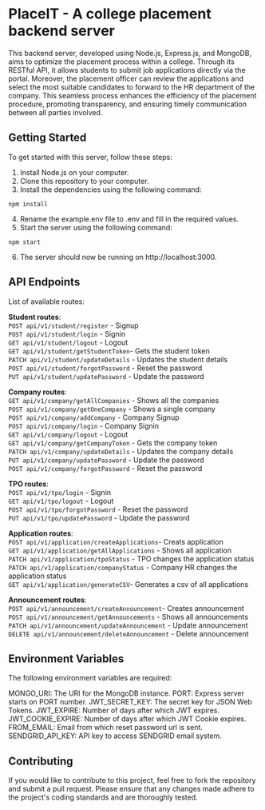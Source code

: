 # PlaceIT - A college placement backend server 
This backend server, developed using Node.js, Express.js, and MongoDB, aims to optimize the placement process within a college. Through its RESTful API, it allows students to submit job applications directly via the portal. Moreover, the placement officer can review the applications and select the most suitable candidates to forward to the HR department of the company. This seamless process enhances the efficiency of the placement procedure, promoting transparency, and ensuring timely communication between all parties involved.

## Getting Started
To get started with this server, follow these steps:

1. Install Node.js on your computer.
2. Clone this repository to your computer.
3. Install the dependencies using the following command:

```
npm install
```
4. Rename the example.env file to .env and fill in the required values.
5. Start the server using the following command:

```
npm start
```
6. The server should now be running on http://localhost:3000.

## API Endpoints
List of available routes:

**Student routes**:\
`POST api/v1/student/register` - Signup\
`POST api/v1/student/login` - Signin\
`GET api/v1/student/logout` - Logout\
`GET api/v1/student/getStudentToken`- Gets the student token\
`PATCH api/v1/student/updateDetails`  - Updates the student details\
`POST api/v1/student/forgotPassword` - Reset the password\
`PUT api/v1/student/updatePassword` - Update the password

**Company routes**:\
`GET api/v1/company/getAllCompanies` - Shows all the companies\
`POST api/v1/company/getOneCompany` - Shows a single company\
`POST api/v1/company/addCompany` - Company Signup\
`POST api/v1/company/login` - Company Signin\
`GET api/v1/company/logout` - Logout\
`GET api/v1/company/getCompanyToken` - Gets the company token\
`PATCH api/v1/company/updateDetails` - Updates the company details\
`PUT api/v1/company/updatePassword` - Update the password\
`POST api/v1/company/forgotPassword` - Reset the password

**TPO routes**:\
`POST api/v1/tpo/login` - Signin\
`GET api/v1/tpo/logout` - Logout\
`POST api/v1/tpo/forgotPassword` - Reset the password\
`PUT api/v1/tpo/updatePassword` - Update the password

**Application routes**:\
`POST api/v1/application/createApplications`- Creats application\
`GET api/v1/application/getAllApplications`  - Shows all application\
`PATCH api/v1/application/tpoStatus` - TPO changes the application status\
`PATCH api/v1/application/companyStatus` - Company HR changes the application status\
`GET api/v1/application/generateCSV`- Generates a csv of all applications

**Announcement routes**:\
`POST api/v1/announcement/createAnnouncement`- Creates announcement\
`POST api/v1/announcement/getAnnouncements`  - Shows all announcements\
`PATCH api/v1/announcement/updateAnnouncement` - Update announcement\
`DELETE api/v1/announcement/deleteAnnouncement` - Delete announcement

## Environment Variables
The following environment variables are required:

MONGO_URI: The URI for the MongoDB instance.
PORT: Express server starts on PORT number.
JWT_SECRET_KEY: The secret key for JSON Web Tokens.
JWT_EXPIRE: Number of days after which JWT expires.
JWT_COOKIE_EXPIRE: Number of days after which JWT Cookie expires.
FROM_EMAIL: Email from which reset password url is sent.
SENDGRID_API_KEY: API key to access SENDGRID email system.


## Contributing
If you would like to contribute to this project, feel free to fork the repository and submit a pull request. Please ensure that any changes made adhere to the project's coding standards and are thoroughly tested.

